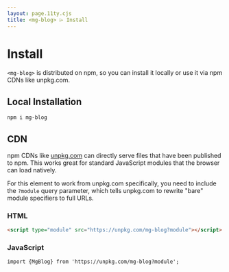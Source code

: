 ```yaml
---
layout: page.11ty.cjs
title: <mg-blog> ⌲ Install
---
```


# Install

`<mg-blog>` is distributed on npm, so you can install it locally or use it via npm CDNs like unpkg.com.

## Local Installation

```bash
npm i mg-blog
```

## CDN

npm CDNs like [unpkg.com]() can directly serve files that have been published to npm. This works great for standard JavaScript modules that the browser can load natively.

For this element to work from unpkg.com specifically, you need to include the `?module` query parameter, which tells unpkg.com to rewrite "bare" module specifiers to full URLs.

### HTML

```html
<script type="module" src="https://unpkg.com/mg-blog?module"></script>
```

### JavaScript

```html
import {MgBlog} from 'https://unpkg.com/mg-blog?module';
```
